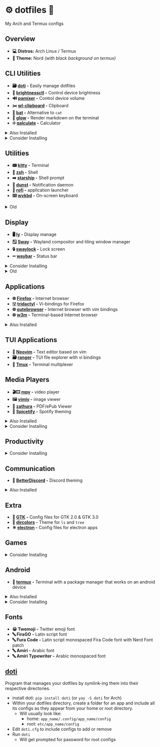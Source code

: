 # ⚙️ dotfiles 🔧

My Arch and Termux configs

## Overview

- **💻 Distros:** Arch Linux / Termux
- **🎨 Theme:** Nord _(with black background on termux)_

## CLI Utilities

- **🗃️ [doti](doti) -** Easily manage dotfiles
- **🔆 [brightnessctl](brightnessctl) -** Control device brightness
- **🔊 [pamixer](pamixer) -** Control device volume
- **✂️ [wl-clipboard](wl-clipboard) -** Clipboard
- **📄 [bat](bat) -** Alternative to `cat`
- **🌟 [glow](glow) -** Render markdown on the terminal
- **➗ [qalculate](qalculate) -** Calculator
<details>
  <summary>Also Installed</summary>

- **📂 exa -** Modern `ls`
- **🔍 fd -** Alternative to `find`
- **🗜 atool -** Manage archives (zit, tar, etc.)
- **📖 tldr -** Simplified man pages
- **🔨 ansible -**
- **🔗 stow -** Symlink manager for dotfiles
- **#️⃣ tea -** CLI tool to manage gitea
- **#️⃣ gh -** CLI tool to manage github
</details>
<details>
  <summary>Consider Installing</summary>

- **🗄️ [duf](https://github.com/muesli/duf) -** `df` alternative
- **🔎 [fzf](https://github.com/junegunn/fzf) -** CLI fuzzy finder
- **🔔 [undistract-me](https://github.com/jml/undistract-me) -** Notifies when slow terminal commands finish
- **🤬 [The Fuck](https://github.com/nvbn/thefuck) -** Corrects last console command
- **🌳 [broot](https://github.com/Canop/broot) -** a usable `tree`
</details>

## Utilities

- **📟 [kitty](kitty) -** Terminal
- **🐚 [zsh](zsh) -** Shell
- **➡️ [starship](starship) -** Shell prompt
- **🔔 [dunst](dunst) -** Notification daemon
- **🚀 [rofi](rofi) -** application launcher
- **⌨️ [wvkbd](wvkbd) -** On-screen keyboard

<details>
  <summary>Old</summary>

- **🔔 [mako](mako) -** Notification daemon
- **🚀 [wofi](wofi) -** application launcher
</details>

## Display

- **🖥 [ly](ly) -** Display manage
- **🪟 [Sway](sway) -** Wayland compositor and tiling window manager
- **🔒 [swaylock](swaylock) -** Lock screen
- **➖ [waybar](waybar) -** Status bar
<details>
  <summary>Consider Installing</summary>

- **swayidle -**
</details>
<details>
  <summary>Old</summary>

- **🪟 river -** Wayland compositor and tiling window manager
- **🪟 qtile -** Windows Manager configured in python
- **⚙ Xresources -** Config files for Xresources
</details>

## Applications

- **🌐 [Firefox](firefox) -** Internet browser
- **🇻 [tridactyl](tridactyl) -** Vi-bindings for Firefox
- **🌐 [qutebrowser](qutebrowser) -** Internet browser with vim bindings
- **🌐 [w3m](w3m) -** Terminal-based Internet browser
<details>
  <summary>Also Installed</summary>

- **🔐 Bitwarden -** Password manager
- **🔄 Syncthing -** File sync
</details>

## TUI Applications

- **📝 [Neovim](neovim) -** Text editor based on vim
- **🗃 [ranger](ranger) -** TUI file explorer with vi bindings
- **🔳 [Tmux](tmux) -** Terminal multiplexer

## Media Players

- **🎬🎞️ [mpv](mpv) -** video player
- **🖼️ [vimiv](vimiv) -** image viewer
- **📃 [zathura](zathura) -** PDF/ePub Viewer
- **🎨 [Spicetify](spicetify) -** Spotify theming
<details>
  <summary>Also Installed</summary>

- **🎵🎶 Spotify -** Spotify client
</details>
<details>
  <summary>Consider Installing</summary>

- **🖼️ [imv](imv) -** image viewer
- **🖼️ [mvi](mvi) -** image viewer
- **🔤 [OSD Lyrics](https://github.com/osdlyrics/osdlyrics) -** Show synced lyrics with your favorite media player on Linux
</details>

## Productivity

<details>
  <summary>Consider Installing</summary>

- **🗓️ [calcurse](calcurse) -** TUI calendar
- **📝📋 [Taskwarrior](taskwarrior) -** TUI TODO list
- **📄 [LibreOffice](https://www.libreoffice.org/) -** Office suite
- **📄 [Calligra](https://www.libreoffice.org/) -** Office suite
</details>

## Communication

- **🎨 [BetterDiscord](betterdiscord) -** Discord theming
<details>
  <summary>Also Installed</summary>

- **💬 Discord -** Discord client
- **💬 Element -** Matrix client
- **💬 Telegram -** Telegram client
- **💬 Signal -** Signal client
</details>

## Extra

- **🎨 [GTK](gtk) -** Config files for GTK 2.0 & GTK 3.0
- **🎨 [dircolors](dircolors) -** Theme for `ls` and `tree`
- **⚛️ [electron](electron) -** Config files for electron apps

## Games

<details>
  <summary>Consider Installing</summary>

- **🎮 [0 A.D.](https://play0ad.com/) -** A free, open-source, historical Real Time Strategy (RTS) game
- **🎮 [FreeCiv](https://www.freeciv.org/) -** A Free and Open Source empire-building strategy game inspired by the history of human civilization
- **🎮 [Heroic](https://heroicgameslauncher.com/) -** Open Source GOG and Epic games launcher
</details>

## Android

- **📱 [termux](termux) -** Terminal with a package manager that works on an android device
<details>
  <summary>Also Installed</summary>

- **📱 KDE Connect -** Connect to Android phone and other devices
- **📱 srccpy -** Display and control your Android device
</details>
<details>
  <summary>Consider Installing</summary>

- **📱 [Anbox](https://anbox.io/) -** Run Android applications on any GNU/Linux operating system.
- **📱 [Waydroid](https://waydro.id/) -** Waydroid uses a container-based approach to boot a full Android system on a regular GNU/Linux system like Ubuntu.
- **📱 [guiscrcpy](https://github.com/srevinsaju/guiscrcpy) -** Open Source GUI based Android Screen Mirroring System
</details>

## Fonts

- **😀 Twemoji -** Twitter emoji font
- **🔤 FiraGO -** Latin script font
- **🔤 Fura Code -** Latin script monospaced Fira Code font with Nerd Font patch
- **🔤 Amiri -** Arabic font
- **🔤 Amiri Typewriter -** Arabic monospaced font

## [doti](https://github.com/ghassan0/doti)

Program that manages your dotfiles by symlink-ing them into their respective directories.

- install doti: `pip install doti` (or `yay -S doti` for Arch)
- Within your dotfiles directory, create a folder for an app and include all its configs as they appear from your home or root directory.
  - Will usually look like:
    - home: `app_name/.config/app_name/config`
    - root: `etc/app_name/config`
- Edit `doti.cfg` to include configs to add or remove
- Run `doti`
  - Will get prompted for password for root configs
